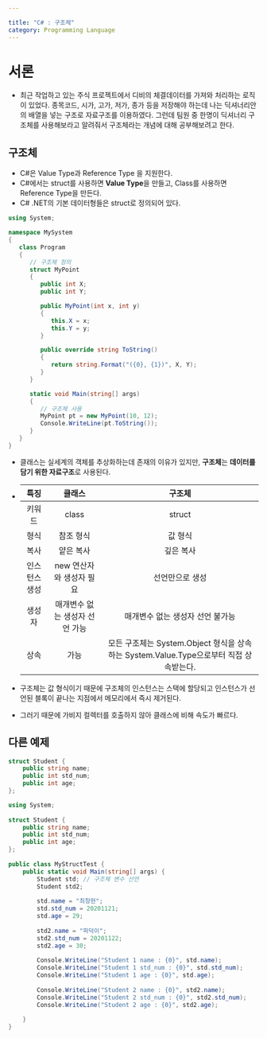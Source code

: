 ```yaml
---

title: "C# : 구조체"
category: Programming Language
---
```




# 서론

- 최근 작업하고 있는 주식 프로젝트에서 디비의 체결데이터를 가져와 처리하는 로직이 있었다. 종목코드, 시가, 고가, 저가, 종가 등을 저장해야 하는데 나는 딕셔너리안의 배열을 넣는 구조로 자료구조를 이용하였다. 그런데 팀원 중 한명이 딕셔너리 구조체를 사용해보라고 알려줘서 구조체라는 개념에 대해 공부해보려고 한다.



## 구조체

- C#은 Value Type과 Reference Type 을 지원한다.
- C#에서는 struct를 사용하면 **Value Type**을 만들고, Class를 사용하면 Reference  Type을 만든다.
- C# .NET의 기본 데이터형들은 struct로 정의되어 있다.

```c#
using System;

namespace MySystem
{
   class Program
   {
      // 구조체 정의
      struct MyPoint
      {
         public int X;
         public int Y;

         public MyPoint(int x, int y)
         {
            this.X = x;
            this.Y = y;
         }

         public override string ToString()
         {
            return string.Format("({0}, {1})", X, Y);
         }
      }

      static void Main(string[] args)
      {
         // 구조체 사용
         MyPoint pt = new MyPoint(10, 12);
         Console.WriteLine(pt.ToString());
      }
   }
}

```



- 클래스는 실세계의 객체를 추상화하는데 존재의 이유가 있지만, **구조체**는 **데이터를 담기 위한 자료구조**로 사용된다.

- |     특징      |             클래스             |                            구조체                            |
  | :-----------: | :----------------------------: | :----------------------------------------------------------: |
  |    키워드     |             class              |                            struct                            |
  |     형식      |           참조 형식            |                           값 형식                            |
  |     복사      |           얕은 복사            |                          깊은 복사                           |
  | 인스턴스 생성 |    new 연산자와 생성자 필요    |                       선언만으로 생성                        |
  |    생성자     | 매개변수 없는 생성자 선언 가능 |               매개변수 없는 생성자 선언 불가능               |
  |     상속      |              가능              | 모든 구조체는 System.Object 형식을 상속하는 System.Value.Type으로부터 직접 상속받는다. |



- 구조체는 값 형식이기 때문에 구조체의 인스턴스는 스택에 할당되고 인스턴스가 선언된 블록이 끝나는 지점에서 메모리에서 즉시 제거된다.
- 그러기 때문에 가비지 컬렉터를 호출하지 않아 클래스에 비해 속도가 빠르다.



## 다른 예제

```c#
struct Student {
    public string name;
    public int std_num;
    public int age;
};
```



```c#
using System;
 
struct Student {
    public string name;
    public int std_num;
    public int age;
};
 
public class MyStructTest {
    public static void Main(string[] args) {
        Student std; // 구조체 변수 선언
        Student std2;
 
        std.name = "최창현";
        std.std_num = 20201121;
        std.age = 29;
 
        std2.name = "파덕이";
        std2.std_num = 20201122;
        std2.age = 30;
 
        Console.WriteLine("Student 1 name : {0}", std.name);
        Console.WriteLine("Student 1 std_num : {0}", std.std_num);
        Console.WriteLine("Student 1 age : {0}", std.age);
 
        Console.WriteLine("Student 2 name : {0}", std2.name);
        Console.WriteLine("Student 2 std_num : {0}", std2.std_num);
        Console.WriteLine("Student 2 age : {0}", std2.age);
 
    }
}
```

